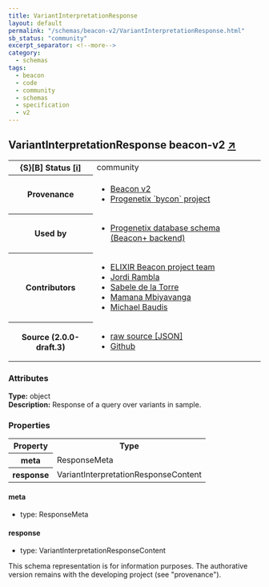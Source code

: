 ```yaml
---
title: VariantInterpretationResponse
layout: default
permalink: "/schemas/beacon-v2/VariantInterpretationResponse.html"
sb_status: "community"
excerpt_separator: <!--more-->
category:
  - schemas
tags:
  - beacon
  - code
  - community
  - schemas
  - specification
  - v2
---
```


<div id="schema-header-title">
  <h2>VariantInterpretationResponse <span id="schema-header-title-project">beacon-v2 <a href="https://github.com/ga4gh-beacon/specification-v2-blocks" target="_BLANK">&nearr;</a></span> </h2>
</div>

<table id="schema-header-table">
<tr>
<th>{S}[B] Status <a href="https://schemablocks.org/about/sb-status-levels.html">[i]</a></th>
<td><div id="schema-header-status">community</div></td>
</tr>
<tr><th>Provenance</th><td><ul>
<li><a href="https://github.com/ga4gh-beacon/specification-v2">Beacon v2</a></li>
<li><a href="https://github.com/progenetix/bycon/">Progenetix `bycon` project</a></li>
</ul></td></tr>
<tr><th>Used by</th><td><ul>
<li><a href="https://github.com/progenetix/schemas/">Progenetix database schema (Beacon+ backend)</a></li>
</ul></td></tr>


<!--more-->
<tr><th>Contributors</th><td><ul>
<li><a href="https://beacon-project.io/categories/people.html">ELIXIR Beacon project team</a></li>
<li><a href="https://github.com/jrambla">Jordi Rambla</a></li>
<li><a href="https://github.com/sdelatorrep">Sabele de la Torre</a></li>
<li><a href="https://github.com/mamanambiya">Mamana Mbiyavanga</a></li>
<li><a href="https://orcid.org/0000-0002-9903-4248">Michael Baudis</a></li>
</ul></td></tr>
<tr><th>Source (2.0.0-draft.3)</th><td><ul>
<li><a href="current/VariantInterpretationResponse.json" target="_BLANK">raw source [JSON]</a></li>
<li><a href="https://github.com/ga4gh-beacon/specification-v2-blocks/blob/master/schemas/VariantInterpretationResponse.yaml" target="_BLANK">Github</a></li>
</ul></td></tr>
</table>

<div id="schema-attributes-title"><h3>Attributes</h3></div>

  
__Type:__ object  
__Description:__ Response of a query over variants in sample.

### Properties

<table id="schema-properties-table">
  <tr>
    <th>Property</th>
    <th>Type</th>
  </tr>
  <tr>
    <th>meta</th>
    <td>ResponseMeta</td>
  </tr>
  <tr>
    <th>response</th>
    <td>VariantInterpretationResponseContent</td>
  </tr>

</table>


#### meta

* type: ResponseMeta




#### response

* type: VariantInterpretationResponseContent



<div id="schema-footer">
This schema representation is for information purposes. The authorative 
version remains with the developing project (see "provenance").
</div>


